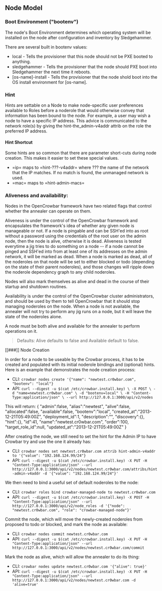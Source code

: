 ## Node Model

### Boot Environment ("bootenv")

The node's Boot Environment determines which operating system will be
installed on the node after configuration and inventory by Sledgehammer.

There are several built in bootenv values:

* local - Tells the provisioner that this node should not be PXE booted to
anything.
* sledgehammer - Tells the provisioner that the node should PXE boot into
  Sledgehammer the next time it reboots.
* [os-name]-install - Tells the provisioner that the node shold boot
  into the OS install environment for [os-name].

### Hint

Hints are settable on a Node to make node-specific user preferences
available to Roles before a noderole that would otherwise convey that
information has been bound to the node.  For example, a user may wish
a node to have a specific IP address.  This advice is communicated
to the network role(s) by giving the hint-the_admin-v4addr attrib on the
role the preferred IP address.

#### Hint Shortcut

Some hints are so common that there are parameter short-cuts during
node creation.  This makes it easier to set these special values.

* =ip= maps to =hint-???-v4addr= where ??? the name of the network that the IP matches.
If no match is found, the unmanaged network is used.
* =mac= maps to =hint-admin-macs=

### Aliveness and availability:

Nodes in the OpenCrowbar framework have two related flags that control
whether the annealer can operate on them.

Aliveness is under the control of the OpenCrowbar framework and
encapsulates the framework's idea of whether any given node is
manageable or not.  If a node is pingable and can be SSH'ed into as
root without a password using the credentials of the root user on
the admin node, then the node is alive, otherwise it is dead.
Aliveness is tested everytime a jig tries to do something on a node
-- if a node cannot be pinged and SSH'ed into from at least one of
its addresses on the admin network, it will be marked as
dead.  When a node is marked as dead, all of the noderoles on that
node will be set to either blocked or todo (depending on the state of
their parent noderoles), and those changes will ripple down the
noderole dependency graph to any child noderoles.

Nodes will also mark themselves as alive and dead in the course of
their startup and shutdown routines.

Availability is under the control of the OpenCrowbar cluster
administrators, and should be used by them to tell OpenCrowbar that it
should stop managing noderoles on the node.  When a node is not
available, the annealer will not try to perform any jig runs on a
node, but it will leave the state of the noderoles alone.

A node must be both alive and available for the annealer to perform
operations on it.

> Defaults: Alive defaults to false and Available default to false.

[[###]] Node Creation

In order for a node to be useable by the Crowbar process, it has to be
created and populated with its initial noderole bindings and
(optional) hints.  Here is an example that demonstrates the node
creation process:

* CLI: `crowbar nodes create '{"name": "newtest.cr0wbar.com", "bootenv": "local"}`
* API: `curl --digest -u $(cat /etc/crowbar.install.key) \
    -X POST \
    -d "name=newtest.cr0wbar.com" \
    -d "bootenv=local" \
    -H "Content-Type:application/json" \
    --url http://127.0.0.1:3000/api/v2/nodes`

This will return:
    {
    "admin":false,
    "alias":"newtest",
    "alive":false,
    "allocated":false,
    "available":false,
    "bootenv":"local",
    "created_at":"2013-12-21T05:49:00Z",
    "deployment_id":1,
    "description":"",
    "discovery":{},
    "hint":{},
    "id":41,
    "name":"newtest.cr0wbar.com",
    "order":100,
    "target_role_id":null,
    "updated_at":"2013-12-21T05:49:00Z"
    }

After creating the node, we still need to set the hint for the Admin
IP to have Crowbar try and use the one it already has:

* CLI: `crowbar nodes set newtest.cr0wbar.com attrib hint-admin-v4addr
to '{"value": "192.168.124.99/24"}`
* API: `curl --digest -u $(cat /etc/crowbar.install.key)
    -X PUT
    -H "Content-Type:application/json"
    --url http://127.0.0.1:3000/api/v2/nodes/newtest.cr0wbar.com/attribs/hint-admin-v4addr
    -d '{"value": "192.168.124.99/24"}'`

We then need to bind a useful set of default noderoles to the node:

* CLI: `crowbar roles bind crowbar-managed-node to newtest.cr0wbar.com`
* API: `curl --digest -u $(cat /etc/crowbar.install.key)
    -X POST
    -H "Content-Type:application/json"
    --url http://127.0.0.1:3000/api/v2/node_roles
    -d '{"node": "newtest.cr0wbar.com", "role": "crowbar-managed-node"}'`

Commit the node, which will move the newly-created noderoles from
proposed to todo or blocked, and mark the node as available:

* CLI: `crowbar nodes commit newtest.cr0wbar.com`
* API: `curl --digest -u $(cat /etc/crowbar.install.key)
    -X PUT
    -H "Content-Type:application/json"
    --url http://127.0.0.1:3000/api/v2/nodes/newtest.cr0wbar.com/commit`

Mark the node as alive, which will allow the annealer to do its thing:

* CLI: `crowbar nodes update newtest.cr0wbar.com '{"alive": true}'`
* API: `curl --digest -u $(cat /etc/crowbar.install.key)
    -X PUT
    -H "Content-Type:application/json"
    --url http://127.0.0.1:3000/api/v2/nodes/newtest.cr0wbar.com
    -d 'alive=true'`
